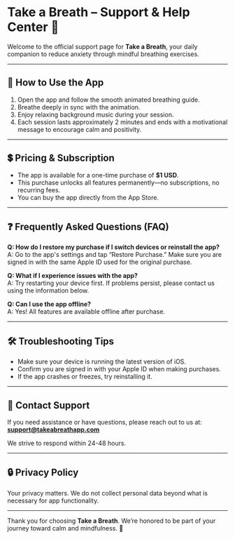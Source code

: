 # Take a Breath – Support & Help Center 🌿

Welcome to the official support page for **Take a Breath**, your daily companion to reduce anxiety through mindful breathing exercises.

---

## 🧘 How to Use the App

1. Open the app and follow the smooth animated breathing guide.
2. Breathe deeply in sync with the animation.
3. Enjoy relaxing background music during your session.
4. Each session lasts approximately 2 minutes and ends with a motivational message to encourage calm and positivity.

---

## 💲 Pricing & Subscription

- The app is available for a one-time purchase of **$1 USD**.
- This purchase unlocks all features permanently—no subscriptions, no recurring fees.
- You can buy the app directly from the App Store.

---

## ❓ Frequently Asked Questions (FAQ)

**Q: How do I restore my purchase if I switch devices or reinstall the app?**  
A: Go to the app's settings and tap “Restore Purchase.” Make sure you are signed in with the same Apple ID used for the original purchase.

**Q: What if I experience issues with the app?**  
A: Try restarting your device first. If problems persist, please contact us using the information below.

**Q: Can I use the app offline?**  
A: Yes! All features are available offline after purchase.

---

## 🛠 Troubleshooting Tips

- Make sure your device is running the latest version of iOS.
- Confirm you are signed in with your Apple ID when making purchases.
- If the app crashes or freezes, try reinstalling it.

---

## 📧 Contact Support

If you need assistance or have questions, please reach out to us at:  
**support@takeabreathapp.com**

We strive to respond within 24-48 hours.

---

## 🔒 Privacy Policy

Your privacy matters. We do not collect personal data beyond what is necessary for app functionality.

---

Thank you for choosing **Take a Breath**. We’re honored to be part of your journey toward calm and mindfulness. 🌟

